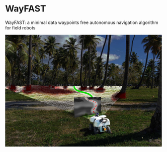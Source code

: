 # WayFAST
WayFAST:  a minimal data waypoints free autonomous navigation algorithm for field robots

![Alt text](./images/WayFAST.jpg?raw=true "WayFAST")
